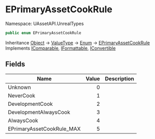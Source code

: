 # EPrimaryAssetCookRule

Namespace: UAssetAPI.UnrealTypes

```csharp
public enum EPrimaryAssetCookRule
```

Inheritance [Object](https://docs.microsoft.com/en-us/dotnet/api/system.object) → [ValueType](https://docs.microsoft.com/en-us/dotnet/api/system.valuetype) → [Enum](https://docs.microsoft.com/en-us/dotnet/api/system.enum) → [EPrimaryAssetCookRule](./uassetapi.unrealtypes.eprimaryassetcookrule.md)<br>
Implements [IComparable](https://docs.microsoft.com/en-us/dotnet/api/system.icomparable), [IFormattable](https://docs.microsoft.com/en-us/dotnet/api/system.iformattable), [IConvertible](https://docs.microsoft.com/en-us/dotnet/api/system.iconvertible)

## Fields

| Name | Value | Description |
| --- | --: | --- |
| Unknown | 0 |  |
| NeverCook | 1 |  |
| DevelopmentCook | 2 |  |
| DevelopmentAlwaysCook | 3 |  |
| AlwaysCook | 4 |  |
| EPrimaryAssetCookRule_MAX | 5 |  |
